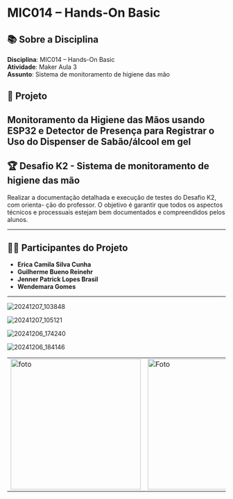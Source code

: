 # MIC014 – Hands-On Basic

## 📚 Sobre a Disciplina  
**Disciplina**: MIC014 – Hands-On Basic  
**Atividade**: Maker Aula 3  
**Assunto**: Sistema de monitoramento de higiene das mão

## 🚀 Projeto  
Monitoramento da Higiene das Mãos usando ESP32 e
Detector de Presença para Registrar o Uso do Dispenser de
Sabão/álcool em gel
---

## 🏆 Desafio K2 - Sistema de monitoramento de higiene das mão  
Realizar a documentação detalhada e execução de testes do Desafio K2, com orienta-
ção do professor. O objetivo é garantir que todos os aspectos técnicos e processuais estejam bem
documentados e compreendidos pelos alunos.

---

## 👩‍💻 Participantes do Projeto  
- **Erica Camila Silva Cunha**  
- **Guilherme Bueno Reinehr**  
- **Jenner Patrick Lopes Brasil**  
- **Wendemara Gomes**

---

![20241207_103848](https://github.com/user-attachments/assets/7a9657a6-c85d-4447-a13a-a5bd6ab1b30a)

![20241207_105121](https://github.com/user-attachments/assets/41377610-af96-42ff-b856-11e01c8cd5fd)

![20241206_174240](https://github.com/user-attachments/assets/3830638b-4fab-4bcb-989c-f6faaf321df8)

 ![20241206_184146](https://github.com/user-attachments/assets/ff385980-9a01-43eb-8f90-98505668cb24)


|   |   |   |   | 
|----------|----------|----------|----------|
| <img src="github.com/user-attachments/assets/41377610-af96-42ff-b856-11e01c8cd5fd" alt="foto" width="300">|<img src="[IMAGEM](https://github.com/user-attachments/assets/7a9657a6-c85d-4447-a13a-a5bd6ab1b30a)" alt="Foto" width="300"> | <img src="IMAGEM" alt="Diagrama" width="300">|<img src="IMAGEM" alt="Foto" width="300"> |




